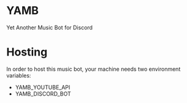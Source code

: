 # YAMB
Yet Another Music Bot for Discord

# Hosting
In order to host this music bot, your machine needs two environment variables:

- YAMB_YOUTUBE_API
- YAMB_DISCORD_BOT
